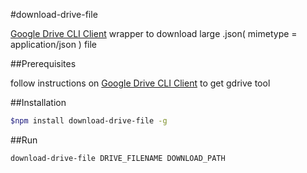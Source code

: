 #download-drive-file

[Google Drive CLI Client](https://github.com/prasmussen/gdrive) wrapper to download large .json( mimetype = application/json ) file

##Prerequisites

follow instructions on [Google Drive CLI Client](https://github.com/prasmussen/gdrive) to get gdrive tool

##Installation

```bash
$npm install download-drive-file -g
```

##Run
```bash
download-drive-file DRIVE_FILENAME DOWNLOAD_PATH
```
